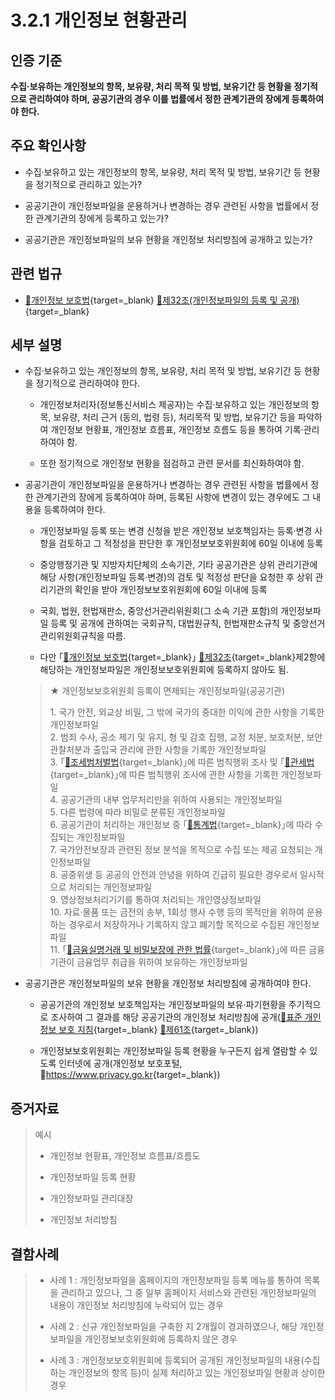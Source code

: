 # 3.2.1 개인정보 현황관리

## 인증 기준

**수집·보유하는 개인정보의 항목, 보유량, 처리 목적 및 방법, 보유기간 등 현황을 정기적으로 관리하여야 하며, 공공기관의 경우 이를 법률에서 정한 관계기관의 장에게 등록하여야 한다.**

## 주요 확인사항

- 수집·보유하고 있는 개인정보의 항목, 보유량, 처리 목적 및 방법, 보유기간 등 현황을 정기적으로 관리하고 있는가?

- 공공기관이 개인정보파일을 운용하거나 변경하는 경우 관련된 사항을 법률에서 정한 관계기관의 장에게 등록하고 있는가?

- 공공기관은 개인정보파일의 보유 현황을 개인정보 처리방침에 공개하고 있는가?

## 관련 법규

- [🔗개인정보 보호법][개인정보 보호법 제32조]{target=_blank} [🔗제32조(개인정보파일의 등록 및 공개)][개인정보 보호법 제32조 부분]{target=_blank}

## 세부 설명

- 수집·보유하고 있는 개인정보의 항목, 보유량, 처리 목적 및 방법, 보유기간 등 현황을 정기적으로 관리하여야 한다.

    - 개인정보처리자(정보통신서비스 제공자)는 수집·보유하고 있는 개인정보의 항목, 보유량, 처리 근거
    (동의, 법령 등), 처리목적 및 방법, 보유기간 등을 파악하여 개인정보 현황표, 개인정보 흐름표, 개인정보 흐름도 등을 통하여 기록·관리하여야 함.

    - 또한 정기적으로 개인정보 현황을 점검하고 관련 문서를 최신화하여야 함.

- 공공기관이 개인정보파일을 운용하거나 변경하는 경우 관련된 사항을 법률에서 정한 관계기관의 장에게 등록하여야 하며, 등록된 사항에 변경이 있는 경우에도 그 내용을 등록하여야 한다.

    - 개인정보파일 등록 또는 변경 신청을 받은 개인정보 보호책임자는 등록·변경 사항을 검토하고 그 적정성을 판단한 후 개인정보보호위원회에 60일 이내에 등록

    - 중앙행정기관 및 지방자치단체의 소속기관, 기타 공공기관은 상위 관리기관에 해당 사항(개인정보파일 등록·변경)의 검토 및 적정성 판단을 요청한 후 상위 관리기관의 확인을 받아 개인정보보호위원회에 60일 이내에 등록

    - 국회, 법원, 헌법재판소, 중앙선거관리위원회(그 소속 기관 포함)의 개인정보파일 등록 및 공개에 관하여는 국회규칙, 대법원규칙, 헌법재판소규칙 및 중앙선거관리위원회규칙을 따름.

    - 다만 ｢[🔗개인정보 보호법][개인정보 보호법 제32조]{target=_blank}｣ [🔗제32조][개인정보 보호법 제32조 부분]{target=_blank}제2항에 해당하는 개인정보파일은 개인정보보호위원회에 등록하지 않아도 됨.
    >
    > ★ 개인정보보호위원회 등록이 면제되는 개인정보파일(공공기관)
    >
    > 1\. 국가 안전, 외교상 비밀, 그 밖에 국가의 중대한 이익에 관한 사항을 기록한 개인정보파일  
    > 2\. 범죄 수사, 공소 제기 및 유지, 형 및 감호 집행, 교정 처분, 보호처분, 보안관찰처분과 출입국 관리에 관한 사항을 기록한 개인정보파일  
    > 3\. ｢[🔗조세범처벌법][조세범처벌법]{target=_blank}｣에 따른 범칙행위 조사 및 ｢[🔗관세법][관세법]{target=_blank}｣에 따른 범칙행위 조사에 관한 사항을 기록한 개인정보파일  
    > 4\. 공공기관의 내부 업무처리만을 위하여 사용되는 개인정보파일  
    > 5\. 다른 법령에 따라 비밀로 분류된 개인정보파일  
    > 6\. 공공기관이 처리하는 개인정보 중 ｢[🔗통계법][통계법]{target=_blank}｣에 따라 수집되는 개인정보파일  
    > 7\. 국가안전보장과 관련된 정보 분석을 목적으로 수집 또는 제공 요청되는 개인정보파일  
    > 8\. 공중위생 등 공공의 안전과 안녕을 위하여 긴급히 필요한 경우로서 일시적으로 처리되는 개인정보파일  
    > 9\. 영상정보처리기기를 통하여 처리되는 개인영상정보파일  
    > 10\. 자료·물품 또는 금전의 송부, 1회성 행사 수행 등의 목적만을 위하여 운용하는 경우로서 저장하거나 기록하지 않고 폐기할 목적으로 수집된 개인정보파일  
    > 11\. ｢[🔗금융실명거래 및 비밀보장에 관한 법률][금융실명법]{target=_blank}｣에 따른 금융기관이 금융업무 취급을 위하여 보유하는 개인정보파일  

- 공공기관은 개인정보파일의 보유 현황을 개인정보 처리방침에 공개하여야 한다.

    - 공공기관의 개인정보 보호책임자는 개인정보파일의 보유·파기현황을 주기적으로 조사하여 그 결과를 해당 공공기관의 개인정보 처리방침에 공개([🔗표준 개인정보 보호 지침][표준 개인정보 보호지침 제61조]{target=_blank} [🔗제61조][표준 개인정보 보호지침 제61조]{target=_blank})

    - 개인정보보호위원회는 개인정보파일 등록 현황을 누구든지 쉽게 열람할 수 있도록 인터넷에 공개(개인정보 보호포털, 🔗<https://www.privacy.go.kr>{target=_blank})

## 증거자료

> 예시
>
> - 개인정보 현황표, 개인정보 흐름표/흐름도
>
> - 개인정보파일 등록 현황
>
> - 개인정보파일 관리대장
>
> - 개인정보 처리방침

## 결함사례

> - 사례 1 : 개인정보파일을 홈페이지의 개인정보파일 등록 메뉴를 통하여 목록을 관리하고 있으나, 그 중 일부 홈페이지 서비스와 관련된 개인정보파일의 내용이 개인정보 처리방침에 누락되어 있는 경우
>
> - 사례 2 : 신규 개인정보파일을 구축한 지 2개월이 경과하였으나, 해당 개인정보파일을 개인정보보호위원회에 등록하지 않은 경우
>
> - 사례 3 : 개인정보보호위원회에 등록되어 공개된 개인정보파일의 내용(수집하는 개인정보의 항목 등)이 실제 처리하고 있는 개인정보파일 현황과 상이한 경우

[개인정보 보호법 제32조]: https://www.law.go.kr/법령/개인정보보호법/(20240315,19234,20230314)/제32조 "개인정보 보호법 제32조"
[개인정보 보호법 제32조 부분]: https://www.law.go.kr/법령/개인정보보호법/제32조 "개인정보 보호법 제32조 부분"

[표준 개인정보 보호지침 제61조]: https://www.law.go.kr/행정규칙/표준개인정보보호지침/(2011-45,20110930)/제61조 "표준 개인정보 보호지침 제61조"

[조세범처벌법]: https://www.law.go.kr/법령/조세범처벌법 "조세범처벌법"

[관세법]: https://www.law.go.kr/법령/관세법 "관세법"

[통계법]: https://www.law.go.kr/법령/통계법 "통계법"

[금융실명법]: https://www.law.go.kr/법령/금융실명거래및비밀보장에관한법률 "금융실명법"

